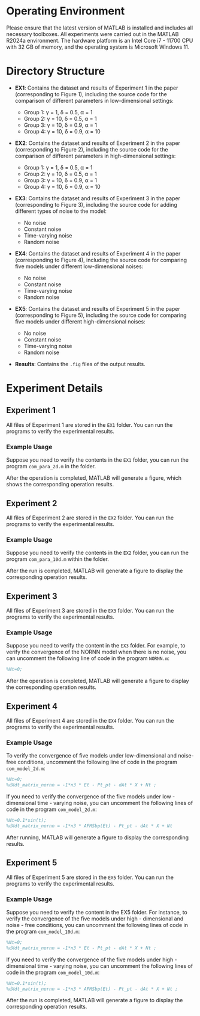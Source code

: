 # Operating Environment

Please ensure that the latest version of MATLAB is installed and includes all necessary toolboxes. All experiments were carried out in the MATLAB R2024a environment. The hardware platform is an Intel Core i7 - 11700 CPU with 32 GB of memory, and the operating system is Microsoft Windows 11.

# Directory Structure

- **EX1**: Contains the dataset and results of Experiment 1 in the paper (corresponding to Figure 1), including the source code for the comparison of different parameters in low-dimensional settings:
  - Group 1: γ = 1, δ = 0.5, α = 1
  - Group 2: γ = 10, δ = 0.5, α = 1
  - Group 3: γ = 10, δ = 0.9, α = 1
  - Group 4: γ = 10, δ = 0.9, α = 10

- **EX2**: Contains the dataset and results of Experiment 2 in the paper (corresponding to Figure 2), including the source code for the comparison of different parameters in high-dimensional settings:
  - Group 1: γ = 1, δ = 0.5, α = 1
  - Group 2: γ = 10, δ = 0.5, α = 1
  - Group 3: γ = 10, δ = 0.9, α = 1
  - Group 4: γ = 10, δ = 0.9, α = 10

- **EX3**: Contains the dataset and results of Experiment 3 in the paper (corresponding to Figure 3), including the source code for adding different types of noise to the model:
  - No noise
  - Constant noise
  - Time-varying noise
  - Random noise

- **EX4**: Contains the dataset and results of Experiment 4 in the paper (corresponding to Figure 4), including the source code for comparing five models under different low-dimensional noises:
  - No noise
  - Constant noise
  - Time-varying noise
  - Random noise

- **EX5**: Contains the dataset and results of Experiment 5 in the paper (corresponding to Figure 5), including the source code for comparing five models under different high-dimensional noises:
  - No noise
  - Constant noise
  - Time-varying noise
  - Random noise

- **Results**: Contains the `.fig` files of the output results.

# Experiment Details

## Experiment 1

All files of Experiment 1 are stored in the `EX1` folder. You can run the programs to verify the experimental results.

### Example Usage

Suppose you need to verify the contents in the `EX1` folder, you can run the program `com_para_2d.m` in the folder.

After the operation is completed, MATLAB will generate a figure, which shows the corresponding operation results.

## Experiment 2

All files of Experiment 2 are stored in the `EX2` folder. You can run the programs to verify the experimental results.

### Example Usage

Suppose you need to verify the contents in the `EX2` folder, you can run the program `com_para_10d.m` within the folder.

After the run is completed, MATLAB will generate a figure to display the corresponding operation results.

## Experiment 3

All files of Experiment 3 are stored in the `EX3` folder. You can run the programs to verify the experimental results.

### Example Usage

Suppose you need to verify the content in the `EX3` folder. For example, to verify the convergence of the NORNN model when there is no noise, you can uncomment the following line of code in the program `NORNN.m`:

```matlab
%Nt=0;

```
After the operation is completed, MATLAB will generate a figure to display the corresponding operation results.
## Experiment 4

All files of Experiment 4 are stored in the `EX4` folder. You can run the programs to verify the experimental results.

### Example Usage

To verify the convergence of five models under low-dimensional and noise-free conditions, uncomment the following line of code in the program `com_model_2d.m`:

```matlab
%Nt=0;
%dXdt_matrix_nornn = -1*n3 * Et - Pt_pt - dAt * X + Nt ; 
```
If you need to verify the convergence of the five models under low - dimensional time - varying noise, you can uncomment the following lines of code in the program `com_model_2d.m`:
```matlab
%Nt=0.1*sin(t);
%dXdt_matrix_nornn = -1*n3 * AFMSbp(Et) - Pt_pt - dAt * X + Nt 
```
After running, MATLAB will generate a figure to display the corresponding results.
## Experiment 5
All files of Experiment 5 are stored in the `EX5` folder. You can run the programs to verify the experimental results.
### Example Usage
Suppose you need to verify the content in the EX5 folder. For instance, to verify the convergence of the five models under high - dimensional and noise - free conditions, you can uncomment the following lines of code in the program `com_model_10d.m`:
```matlab
%Nt=0;
%dXdt_matrix_nornn = -1*n3 * Et - Pt_pt - dAt * X + Nt ;
```
If you need to verify the convergence of the five models under high - dimensional time - varying noise, you can uncomment the following lines of code in the program `com_model_10d.m`:
```matlab
%Nt=0.1*sin(t);
%dXdt_matrix_nornn = -1*n3 * AFMSbp(Et) - Pt_pt - dAt * X + Nt ;
```
After the run is completed, MATLAB will generate a figure to display the corresponding operation results.














